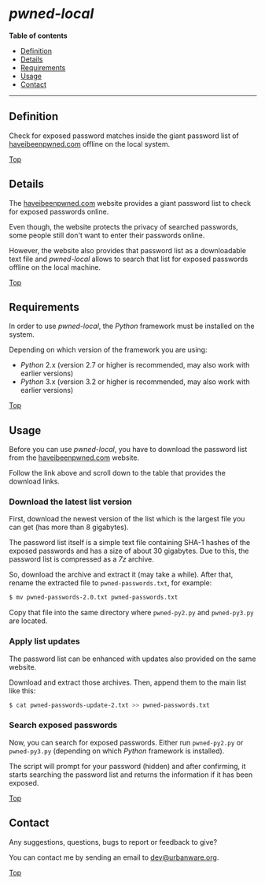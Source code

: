 # *pwned-local*

**Table of contents**
*   [Definition](#definition)
*   [Details](#details)
*   [Requirements](#requirements)
*   [Usage](#usage)
*   [Contact](#contact)

----

## Definition

Check for exposed password matches inside the giant password list of [haveibeenpwned.com](https://haveibeenpwned.com/Passwords) offline on the local system.

[Top](#pwned-local)

## Details

The [haveibeenpwned.com](https://haveibeenpwned.com/Passwords) website provides a giant password list to check for exposed passwords online.

Even though, the website protects the privacy of searched passwords, some people still don't want to enter their passwords online.

However, the website also provides that password list as a downloadable text file and *pwned-local* allows to search that list for exposed passwords offline on the local machine.

[Top](#pwned-local)

## Requirements

In order to use *pwned-local*, the *Python* framework must be installed on the system.

Depending on which version of the framework you are using:

*   *Python* 2.x (version 2.7 or higher is recommended, may also work with earlier versions)
*   *Python* 3.x (version 3.2 or higher is recommended, may also work with earlier versions)

[Top](#pwned-local)

## Usage

Before you can use *pwned-local*, you have to download the password list from the [haveibeenpwned.com](https://haveibeenpwned.com/Passwords) website.

Follow the link above and scroll down to the table that provides the download links.

### Download the latest list version

First, download the newest version of the list which is the largest file you can get (has more than 8 gigabytes).

The password list itself is a simple text file containing SHA-1 hashes of the exposed passwords and has a size of about 30 gigabytes. Due to this, the password list is compressed as a *7z* archive.

So, download the archive and extract it (may take a while). After that, rename the extracted file to `pwned-passwords.txt`, for example:

```bash
$ mv pwned-passwords-2.0.txt pwned-passwords.txt
```

Copy that file into the same directory where `pwned-py2.py` and `pwned-py3.py` are located.

### Apply list updates

The password list can be enhanced with updates also provided on the same website.

Download and extract those archives. Then, append them to the main list like this:

```bash
$ cat pwned-passwords-update-2.txt >> pwned-passwords.txt
```

### Search exposed passwords

Now, you can search for exposed passwords. Either run `pwned-py2.py` or `pwned-py3.py` (depending on which *Python* framework is installed).

The script will prompt for your password (hidden) and after confirming, it starts searching the password list and returns the information if it has been exposed.

[Top](#pwned-local)

## Contact

Any suggestions, questions, bugs to report or feedback to give?

You can contact me by sending an email to <dev@urbanware.org>.

[Top](#pwned-local)
